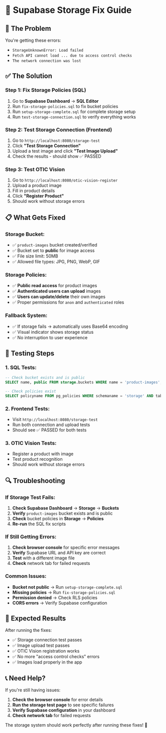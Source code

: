 # 🔧 Supabase Storage Fix Guide

## 🚨 **The Problem**
You're getting these errors:
- `StorageUnknownError: Load failed`
- `Fetch API cannot load ... due to access control checks`
- `The network connection was lost`

## ✅ **The Solution**

### **Step 1: Fix Storage Policies (SQL)**
1. Go to **Supabase Dashboard** → **SQL Editor**
2. Run `fix-storage-policies.sql` to fix bucket policies
3. Run `setup-storage-complete.sql` for complete storage setup
4. Run `test-storage-connection.sql` to verify everything works

### **Step 2: Test Storage Connection (Frontend)**
1. Go to `http://localhost:8080/storage-test`
2. Click **"Test Storage Connection"**
3. Upload a test image and click **"Test Image Upload"**
4. Check the results - should show ✅ PASSED

### **Step 3: Test OTIC Vision**
1. Go to `http://localhost:8080/otic-vision-register`
2. Upload a product image
3. Fill in product details
4. Click **"Register Product"**
5. Should work without storage errors

## 📋 **What Gets Fixed**

### **Storage Bucket:**
- ✅ `product-images` bucket created/verified
- ✅ Bucket set to **public** for image access
- ✅ File size limit: 50MB
- ✅ Allowed file types: JPG, PNG, WebP, GIF

### **Storage Policies:**
- ✅ **Public read access** for product images
- ✅ **Authenticated users can upload** images
- ✅ **Users can update/delete** their own images
- ✅ Proper permissions for `anon` and `authenticated` roles

### **Fallback System:**
- ✅ If storage fails → automatically uses Base64 encoding
- ✅ Visual indicator shows storage status
- ✅ No interruption to user experience

## 🧪 **Testing Steps**

### **1. SQL Tests:**
```sql
-- Check bucket exists and is public
SELECT name, public FROM storage.buckets WHERE name = 'product-images';

-- Check policies exist
SELECT policyname FROM pg_policies WHERE schemaname = 'storage' AND tablename = 'objects';
```

### **2. Frontend Tests:**
- Visit `http://localhost:8080/storage-test`
- Run both connection and upload tests
- Should see ✅ PASSED for both tests

### **3. OTIC Vision Tests:**
- Register a product with image
- Test product recognition
- Should work without storage errors

## 🔍 **Troubleshooting**

### **If Storage Test Fails:**
1. **Check Supabase Dashboard** → **Storage** → **Buckets**
2. **Verify** `product-images` bucket exists and is public
3. **Check** bucket policies in **Storage** → **Policies**
4. **Re-run** the SQL fix scripts

### **If Still Getting Errors:**
1. **Check browser console** for specific error messages
2. **Verify** Supabase URL and API key are correct
3. **Test** with a different image file
4. **Check** network tab for failed requests

### **Common Issues:**
- **Bucket not public** → Run `setup-storage-complete.sql`
- **Missing policies** → Run `fix-storage-policies.sql`
- **Permission denied** → Check RLS policies
- **CORS errors** → Verify Supabase configuration

## 🎯 **Expected Results**

After running the fixes:
- ✅ Storage connection test passes
- ✅ Image upload test passes
- ✅ OTIC Vision registration works
- ✅ No more "access control checks" errors
- ✅ Images load properly in the app

## 📞 **Need Help?**

If you're still having issues:
1. **Check the browser console** for error details
2. **Run the storage test page** to see specific failures
3. **Verify Supabase configuration** in your dashboard
4. **Check network tab** for failed requests

The storage system should work perfectly after running these fixes! 🚀



